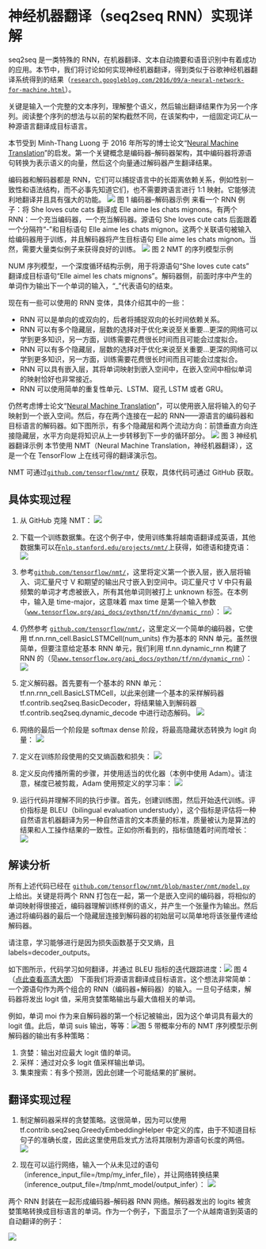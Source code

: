 # 神经机器翻译（seq2seq RNN）实现详解

seq2seq 是一类特殊的 RNN，在机器翻译、文本自动摘要和语音识别中有着成功的应用。本节中，我们将讨论如何实现神经机器翻译，得到类似于谷歌神经机器翻译系统得到的结果（[`research.googleblog.com/2016/09/a-neural-network-for-machine.html`](https://research.googleblog.com/2016/09/a-neural-network-for-machine.html)）。

关键是输入一个完整的文本序列，理解整个语义，然后输出翻译结果作为另一个序列。阅读整个序列的想法与以前的架构截然不同，在该架构中，一组固定词汇从一种源语言翻译成目标语言。

本节受到 Minh-Thang Luong 于 2016 年所写的博士论文“[Neural Machine Translation](https://github.com/lmthang/thesis/blob/master/thesis.pdf)”的启发。第一个关键概念是编码器–解码器架构，其中编码器将源语句转换为表示语义的向量，然后这个向量通过解码器产生翻译结果。

编码器和解码器都是 RNN，它们可以捕捉语言中的长距离依赖关系，例如性别一致性和语法结构，而不必事先知道它们，也不需要跨语言进行 1:1 映射。它能够流利地翻译并且具有强大的功能。
![](img/a3c1d6b0c6fc9334a8191c128b9c1ace.jpg)
图 1 编码器–解码器示例
来看一个 RNN 例子：将 She loves cute cats 翻译成 Elle aime les chats mignons。有两个 RNN：一个充当编码器，一个充当解码器。源语句 She loves cute cats 后面跟着一个分隔符“-”和目标语句 Elle aime les chats mignon。这两个关联语句被输入给编码器用于训练，并且解码器将产生目标语句 Elle aime les chats mignon。当然，需要大量类似例子来获得良好的训练。
![](img/0e164d8cefcf4eff08f4f07c75c793ed.jpg)
图 2 NMT 的序列模型示例

NUM 序列模型，一个深度循环结构示例，用于将源语句“She loves cute cats” 翻译成目标语句“Elle aimel les chats mignons”。解码器侧，前面时序中产生的单词作为输出下一个单词的输入，“_”代表语句的结束。

现在有一些可以使用的 RNN 变体，具体介绍其中的一些：

*   RNN 可以是单向的或双向的，后者将捕捉双向的长时间依赖关系。
*   RNN 可以有多个隐藏层，层数的选择对于优化来说至关重要...更深的网络可以学到更多知识，另一方面，训练需要花费很长时间而且可能会过度拟合。
*   RNN 可以有多个隐藏层，层数的选择对于优化来说至关重要...更深的网络可以学到更多知识，另一方面，训练需要花费很长时间而且可能会过度拟合。
*   RNN 可以具有嵌入层，其将单词映射到嵌入空间中，在嵌入空间中相似单词的映射恰好也非常接近。
*   RNN 可以使用简单的重复性单元、LSTM、窥孔 LSTM 或者 GRU。

仍然考虑博士论文“[Neural Machine Translation](https://github.com/lmthang/thesis/blob/master/thesis.pdf)”，可以使用嵌入层将输入的句子映射到一个嵌入空间。然后，存在两个连接在一起的 RNN——源语言的编码器和目标语言的解码器。如下图所示，有多个隐藏层和两个流动方向：前馈垂直方向连接隐藏层，水平方向是将知识从上一步转移到下一步的循环部分。
![](img/24b90a8f135689d6936a1fe796f9a188.jpg)
图 3 神经机器翻译示例
本节使用 NMT（Neural Machine Translation，神经机器翻译），这是一个在 TensorFlow 上在线可得的翻译演示包。

NMT 可通过[`github.com/tensorflow/nmt/`](https://github.com/tensorflow/nmt/) 获取，具体代码可通过 GitHub 获取。

## 具体实现过程

1.  从 GitHub 克隆 NMT：
    ![](img/3d6c7ceb7568f75c9ada596f44ee3014.jpg)

2.  下载一个训练数据集。在这个例子中，使用训练集将越南语翻译成英语，其他数据集可以在[`nlp.stanford.edu/projects/nmt/`](https://nlp.stanford.edu/projects/nmt/)上获得，如德语和捷克语：
    ![](img/11794eff44c9777a6d6b156e98c569d6.jpg)

3.  参考[`github.com/tensorflow/nmt/`](https://github.com/tensorflow/nmt/)，这里将定义第一个嵌入层，嵌入层将输入、词汇量尺寸 V 和期望的输出尺寸嵌入到空间中。词汇量尺寸 V 中只有最频繁的单词才考虑被嵌入，所有其他单词则被打上 unknown 标签。在本例中，输入是 time-major，这意味着 max time 是第一个输入参数（[`www.tensorflow.org/api_docs/python/tf/nn/dynamic_rnn`](https://www.tensorflow.org/api_docs/python/tf/nn/dynamic_rnn)）：
    ![](img/9601688b7abe24b850ae0d9eb94c8037.jpg)

4.  仍然参考 [`github.com/tensorflow/nmt/`](https://github.com/tensorflow/nmt/)，这里定义一个简单的编码器，它使用 tf.nn.rnn_cell.BasicLSTMCell(num_units) 作为基本的 RNN 单元。虽然很简单，但要注意给定基本 RNN 单元，我们利用 tf.nn.dynamic_rnn 构建了 RNN 的（见[`www.tensorflow.org/api_docs/python/tf/nn/dynamic_rnn`](https://www.tensorflow.org/api_docs/python/tf/nn/dynamic_rnn)）：
    ![](img/df90919c7c9f3481278439eafa8611da.jpg)

5.  定义解码器。首先要有一个基本的 RNN 单元：tf.nn.rnn_cell.BasicLSTMCell，以此来创建一个基本的采样解码器 tf.contrib.seq2seq.BasicDecoder，将结果输入到解码器 tf.contrib.seq2seq.dynamic_decode 中进行动态解码。
    ![](img/054c94d68c17fc0c4140c4095f09b35d.jpg)

6.  网络的最后一个阶段是 softmax dense 阶段，将最高隐藏状态转换为 logit 向量：
    ![](img/3bd06ad057e4b7a2661c6268ab4af4a5.jpg)

7.  定义在训练阶段使用的交叉熵函数和损失：
    ![](img/e9b6b08590a60ba050827804a6570a73.jpg)

8.  定义反向传播所需的步骤，并使用适当的优化器（本例中使用 Adam）。请注意，梯度已被剪裁，Adam 使用预定义的学习率：
    ![](img/7072417801d57f2757ceed7505f20d26.jpg)

9.  运行代码并理解不同的执行步骤。首先，创建训练图，然后开始迭代训练。评价指标是 BLEU（bilingual evaluation understudy），这个指标是评估将一种自然语言机器翻译为另一种自然语言的文本质量的标准，质量被认为是算法的结果和人工操作结果的一致性。正如你所看到的，指标值随着时间而增长：
    ![](img/4665e7c82767dabd2e920592ddfb9cab.jpg)

## 解读分析

所有上述代码已经在 [`github.com/tensorflow/nmt/blob/master/nmt/model.py`](https://github.com/tensorflow/nmt/blob/master/nmt/model.py) 上给出。关键是将两个 RNN 打包在一起，第一个是嵌入空间的编码器，将相似的单词映射得很接近，编码器理解训练样例的语义，并产生一个张量作为输出。然后通过将编码器的最后一个隐藏层连接到解码器的初始层可以简单地将该张量传递给解码器。

请注意，学习能够进行是因为损失函数基于交叉熵，且 labels=decoder_outputs。

如下图所示，代码学习如何翻译，并通过 BLEU 指标的迭代跟踪进度：![](img/14a3bee2e731c72bcb0c12e5d95441e7.jpg)
图 4（[点此查看高清大图](http://c.biancheng.net/uploads/allimg/190110/2-1Z110161SE02.gif)）
下面我们将源语言翻译成目标语言。这个想法非常简单：一个源语句作为两个组合的 RNN（编码器+解码器）的输入。一旦句子结束，解码器将发出 logit 值，采用贪婪策略输出与最大值相关的单词。

例如，单词 moi 作为来自解码器的第一个标记被输出，因为这个单词具有最大的 logit 值。此后，单词 suis 输出，等等：![](img/e996230b8567502a3a0c6a1a573954be.jpg)图 5 带概率分布的 NMT 序列模型示例
解码器的输出有多种策略：

1.  贪婪：输出对应最大 logit 值的单词。
2.  采样：通过对众多 logit 值采样输出单词。
3.  集束搜索：有多个预测，因此创建一个可能结果的扩展树。

## 翻译实现过程

1.  制定解码器采样的贪婪策略。这很简单，因为可以使用 tf.contrib.seq2seq.GreedyEmbeddingHelper 中定义的库，由于不知道目标句子的准确长度，因此这里使用启发式方法将其限制为源语句长度的两倍。
    ![](img/3654c72007c33ab9055ef91e2ae1cd74.jpg)

2.  现在可以运行网络，输入一个从未见过的语句（inference_input_file=/tmp/my_infer_file），并让网络转换结果（inference_output_file=/tmp/nmt_model/output_infer）：
    ![](img/a94e4fe931f021adb8429eb05234062e.jpg)

两个 RNN 封装在一起形成编码器–解码器 RNN 网络。解码器发出的 logits 被贪婪策略转换成目标语言的单词。作为一个例子，下面显示了一个从越南语到英语的自动翻译的例子：

![](img/704dc29bb1a82a577c2952a846ae5b07.jpg)